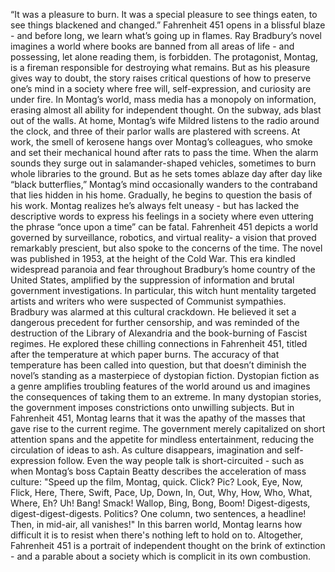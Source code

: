 “It was a pleasure to burn. It was a special pleasure to see things eaten, to see things blackened and changed.” Fahrenheit 451 opens in a blissful blaze - and before long, we learn what’s going up in flames. Ray Bradbury’s novel imagines a world where books are banned  from all areas of life - and possessing, let alone  reading them, is forbidden. The protagonist, Montag, is a fireman responsible for destroying what remains. But as his pleasure gives way to doubt, the story raises critical questions of how to preserve one’s mind in a society where free will, self-expression, and curiosity are under fire. In Montag’s world, mass media has a monopoly on information, erasing almost all ability for independent thought. On the subway, ads blast out of the walls. At home, Montag’s wife Mildred listens to the radio around the clock, and three of their parlor walls are plastered with screens. At work, the smell of kerosene hangs over Montag’s colleagues,  who smoke and set their mechanical hound after rats to pass the time. When the alarm sounds they surge out in salamander-shaped vehicles, sometimes to burn whole libraries to the ground. But as he sets tomes ablaze day after day like “black butterflies,” Montag’s mind occasionally wanders to the contraband that lies hidden in his home. Gradually, he begins to question the basis of his work. Montag realizes he’s always felt uneasy - but has lacked the descriptive words to express his feelings in a society where even uttering the phrase “once upon a time” can be fatal. Fahrenheit 451 depicts a world governed by surveillance, robotics,  and virtual reality- a vision that proved remarkably prescient, but also spoke to the concerns of the time. The novel was published in 1953, at the height of the Cold War. This era kindled widespread  paranoia and fear throughout Bradbury’s home  country of the United States, amplified by the suppression of information and brutal government investigations. In particular, this witch hunt mentality targeted artists and writers who were suspected of Communist sympathies. Bradbury was alarmed at this cultural crackdown. He believed it set a dangerous  precedent for further censorship, and was reminded of the destruction of the Library of Alexandria and the book-burning of Fascist regimes. He explored these chilling  connections in Fahrenheit 451, titled after the temperature  at which paper burns. The accuracy of that temperature has been called into question, but that doesn’t diminish the novel’s  standing as a masterpiece of dystopian fiction. Dystopian fiction as a genre amplifies troubling features of the world around us and imagines the consequences of taking them to an extreme. In many dystopian stories,  the government imposes constrictions onto unwilling subjects. But in Fahrenheit 451, Montag learns that it was the apathy of the masses that gave rise to the current regime. The government merely capitalized on short attention spans and the appetite for  mindless entertainment, reducing the circulation of ideas to ash. As culture disappears, imagination and self-expression follow. Even the way people talk is short-circuited - such as when Montag’s boss Captain Beatty describes the acceleration of mass culture: "Speed up the film, Montag, quick. Click? Pic? Look, Eye, Now, Flick, Here, There, Swift, Pace, Up, Down, In, Out, Why, How, Who, What, Where, Eh? Uh! Bang! Smack! Wallop, Bing, Bong, Boom! Digest-digests, digest-digest-digests. Politics? One column, two sentences, a headline! Then, in mid-air, all vanishes!" In this barren world, Montag learns how difficult it is to resist when there's nothing left to hold on to. Altogether, Fahrenheit 451 is a portrait of independent thought on the brink of extinction - and a parable about a society which is complicit in its own combustion. 